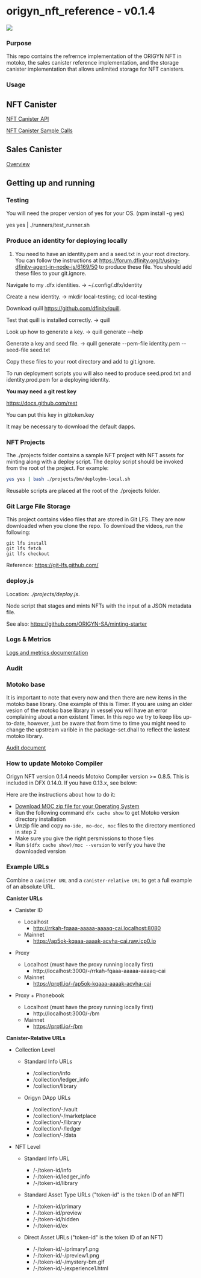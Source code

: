 # origyn_nft_reference - v0.1.4

<img src="https://gitlab.origyn.ch/origyn/engineering/opensource/origyn_nft/-/blob/develop/origyn_nft_pic.jpeg" />

### Purpose

This repo contains the refrernce implementation of the ORIGYN NFT in motoko, the sales canister reference implementation, and the storage canister implementation that allows unlimited storage for NFT canisters.

### Usage

## NFT Canister

[NFT Canister API](./docs/nft-current-api.md)

[NFT Canister Sample Calls](./docs/audit.md)

## Sales Canister

[Overview](./docs/nft_sale.md)

## Getting up and running

### Testing

You will need the proper version of yes for your OS. (npm install -g yes)

yes yes | ./runners/test_runner.sh

### Produce an identity for deploying locally

1. You need to have an identity.pem and a seed.txt in your root directory. You can follow the instructions at https://forum.dfinity.org/t/using-dfinity-agent-in-node-js/6169/50 to produce these file. You should add these files to your git.ignore.

Navigate to my .dfx identities. → ~/.config/.dfx/identity

Create a new identity. → mkdir local-testing; cd local-testing

Download quill https://github.com/dfinity/quill.

Test that quill is installed correctly. → quill

Look up how to generate a key. → quill generate --help

Generate a key and seed file. → quill generate --pem-file identity.pem --seed-file seed.txt

Copy these files to your root directory and add to git.ignore.

To run deployment scripts you will also need to produce seed.prod.txt and identity.prod.pem for a deploying identity.

__You may need a git rest key__

https://docs.github.com/rest

You can put this key in gittoken.key

It may be necessary to download the default dapps.

### NFT Projects

The ./projects folder contains a sample NFT project with NFT assets for minting along with a deploy script. The deploy script should be invoked from the root of the project. For example:

```bash
yes yes | bash ./projects/bm/deploybm-local.sh
```

Reusable scripts are placed at the root of the ./projects folder.

### Git Large File Storage

This project contains video files that are stored in Git LFS. They are now downloaded when you clone the repo.
To download the videos, run the following:

```
git lfs install
git lfs fetch
git lfs checkout
```

Reference: https://git-lfs.github.com/

### deploy.js

Location: _./projects/deploy.js_.

Node script that stages and mints NFTs with the input of a JSON metadata file.

See also: https://github.com/ORIGYN-SA/minting-starter

### Logs & Metrics

[Logs and metrics documentation](./docs/logs_and_metrics.md)

### Audit


### Motoko base

It is important to note that every now and then there are new items in the motoko base library. One example of this is Timer. If you are using an older vesion of the motoko base library in vessel you will have an error complaining about a non existent Timer. In this repo we try to keep libs up-to-date, however, just be aware that from time to time you might need to change the upstream varible in the package-set.dhall to reflect the lastest motoko library.

[Audit document](./docs/audit.md)

### How to update Motoko Compiler

Origyn NFT version 0.1.4 needs Motoko Compiler version >= 0.8.5. This is included in DFX 0.14.0.  If you have 0.13.x, see below:

Here are the instructions about how to do it:

- [Download MOC zip file for your Operating System](https://github.com/dfinity/motoko/releases/tag/0.8.5)
- Run the following command `dfx cache show` to get Motoko version directory installation
- Unzip file and copy `mo-ide, mo-doc, moc` files to the directory mentioned in step 2
- Make sure you give the right persmissions to those files
- Run `$(dfx cache show)/moc --version` to verify you have the downloaded version

### Example URLs

Combine a `canister URL` and a `canister-relative URL` to get a full example of an absolute URL.

**Canister URLs**

-   Canister ID

    -   Localhost
        -   http://rrkah-fqaaa-aaaaa-aaaaq-cai.localhost:8080
    -   Mainnet
        -   https://ap5ok-kqaaa-aaaak-acvha-cai.raw.icp0.io

-   Proxy

    -   Localhost (must have the proxy running locally first)
        -   http://localhost:3000/-/rrkah-fqaaa-aaaaa-aaaaq-cai
    -   Mainnet
        -   https://prptl.io/-/ap5ok-kqaaa-aaaak-acvha-cai

-   Proxy + Phonebook
    -   Localhost (must have the proxy running locally first)
        -   http://localhost:3000/-/bm
    -   Mainnet
        -   https://prptl.io/-/bm

**Canister-Relative URLs**

-   Collection Level

    -   Standard Info URLs

        -   /collection/info
        -   /collection/ledger_info
        -   /collection/library

    -   Origyn DApp URLs
        -   /collection/-/vault
        -   /collection/-/marketplace
        -   /collection/-/library
        -   /collection/-/ledger
        -   /collection/-/data

-   NFT Level

    -   Standard Info URL

        -   /-/token-id/info
        -   /-/token-id/ledger_info
        -   /-/token-id/library

    -   Standard Asset Type URLs ("token-id" is the token ID of an NFT)

        -   /-/token-id/primary
        -   /-/token-id/preview
        -   /-/token-id/hidden
        -   /-/token-id/ex

    -   Direct Asset URLs ("token-id" is the token ID of an NFT)
        -   /-/token-id/-/primary1.png
        -   /-/token-id/-/preview1.png
        -   /-/token-id/-/mystery-bm.gif
        -   /-/token-id/-/experience1.html
